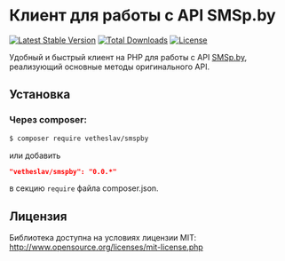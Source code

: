 # Клиент для работы с API SMSp.by

[![Latest Stable Version](https://poser.pugx.org/vetheslav/smspby/version)](https://packagist.org/packages/vetheslav/smspby)
[![Total Downloads](https://poser.pugx.org/vetheslav/smspby/downloads)](https://packagist.org/packages/vetheslav/smspby)
[![License](https://poser.pugx.org/vetheslav/smspby/license)](https://packagist.org/packages/vetheslav/smspby)

Удобный и быстрый клиент на PHP для работы с API [SMSp.by](https://smsp.by/), реализующий основные методы оригинального API.

## Установка

### Через composer:

```bash
$ composer require vetheslav/smspby
```

или добавить

```json
"vetheslav/smspby": "0.0.*"
```

в секцию `require` файла composer.json.

## Лицензия

Библиотека доступна на условиях лицензии MIT: http://www.opensource.org/licenses/mit-license.php
